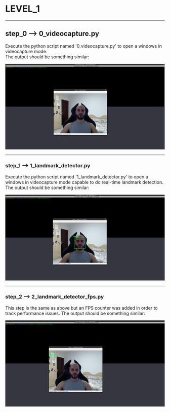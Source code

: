 # LEVEL_1

---

## step_0 --> 0_videocapture.py

Execute the python script named '0_videocapture.py' to open a windows in videocapture mode.  
The output should be something similar:   

![](resources/1_0.png?raw=true)

---

### step_1 --> 1_landmark_detector.py  

Execute the python script named '1_landmark_detector.py' to open a windows in videocapture mode capable to do
real-time landmark detection.    
The output should be something similar:  

![](resources/1_1.png?raw=true)

---

### step_2 --> 2_landmark_detector_fps.py  

This step is the same as above but an FPS counter was added in order to track performance issues.
The output should be something similar:  

![](resources/1_2.png?raw=true)